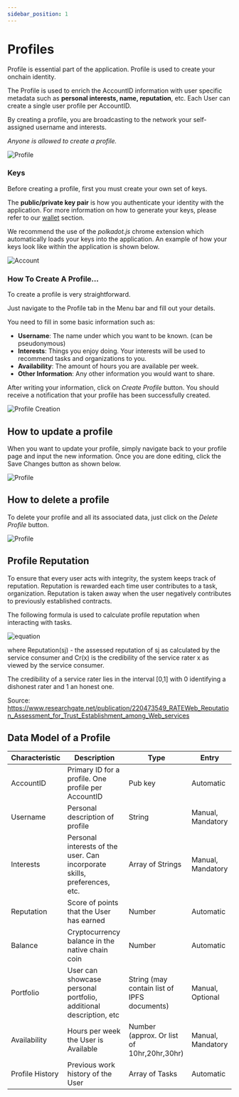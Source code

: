 ```yaml
---
sidebar_position: 1
---
```


# Profiles

Profile is essential part of the application. Profile is used to create your onchain identity.

The Profile is used to enrich the AccountID information with user specific metadata such as **personal interests, name, reputation**, etc. Each User can create a single user profile per AccountID.

By creating a profile, you are broadcasting to the network your self-assigned username and interests. 

*Anyone is allowed to create a profile.*

![Profile](https://ipfs.io/ipfs/QmcSqZLbHUW3boymgxF7PqUp3KXWHjoZueKhLJ3F2Wew7C?filename=profile.png)

### Keys 

Before creating a profile, first you must create your own set of keys. 

The **public/private key pair** is how you authenticate your identity with the application. For more information on how to generate your keys, please refer to our [wallet](token/../../token/wallets.md) section.

We recommend the use of the *polkadot.js* chrome extension which automatically loads your keys into the application. An example of how your keys look like within the application is shown below.

![Account](https://ipfs.io/ipfs/QmR5CTTGG7wi1nHZeBVg7NQ85gkcRC7gZ9bLgswyJNVk7v?filename=Accounts.png)

### How To Create A Profile...

To create a profile is very straightforward. 

Just navigate to the Profile tab in the Menu bar and fill out your details.

You need to fill in some basic information such as:

- **Username**: The name under which you want to be known. (can be pseudonymous)
- **Interests**: Things you enjoy doing. Your interests will be used to recommend tasks and organizations to you.
- **Availability**: The amount of hours you are available per week.
- **Other Information**: Any other information you would want to share.

After writing your information, click on *Create Profile* button. You should receive a notification that your profile has been successfully created.

![Profile Creation](https://ipfs.io/ipfs/QmYhfzW7irRdki5yqKtGL7yMYXrrtaN3L5YgcGNCRptfTV?filename=Createprofile.png)
 
## How to update a profile

When you want to update your profile, simply navigate back to your profile 
page and input the new information. Once you are done editing, click the Save Changes button as shown below.

![Profile](https://ipfs.io/ipfs/QmUHSWJP4txcD2zpCjY6kJJjDDVxXy9jb2wSYgq5xn5FNu?filename=Update.png)


## How to delete a profile

To delete your profile and all its associated data, just click on the *Delete Profile* button.

![Profile](https://ipfs.io/ipfs/QmUHSWJP4txcD2zpCjY6kJJjDDVxXy9jb2wSYgq5xn5FNu?filename=Update.png)
## Profile Reputation

To ensure that every user acts with integrity, the system keeps track of reputation. Reputation is rewarded each time user contributes to a task, organization. Reputation is taken away when the user negatively contributes to previously established contracts. 

The following formula is used to calculate profile reputation when interacting with tasks.


![equation](https://latex.codecogs.com/svg.image?Reputation(s_{j})&space;=&space;\frac{\sum_{x=1}^{L}&space;(PersEval_{j}^{x})&space;*&space;C_{r}(x)}{\sum_{x=1}^{L}&space;C_{r}(x)})

where 
Reputation(sj) - the assessed reputation of sj as calculated by the service consumer and Cr(x) is the credibility of the service rater x as viewed by the service consumer. 

The credibility of a service rater lies in the interval [0,1] with 0 identifying a dishonest rater and 1 an honest one.

Source: https://www.researchgate.net/publication/220473549_RATEWeb_Reputation_Assessment_for_Trust_Establishment_among_Web_services

## Data Model of a Profile

| Characteristic  | Description                                                                | Type                                        | Entry             |
|-----------------|----------------------------------------------------------------------------|---------------------------------------------|-------------------|
| AccountID       | Primary ID for a profile. One profile per AccountID                        | Pub key                                     | Automatic         |
| Username        | Personal description of profile                                            | String                                      | Manual, Mandatory |
| Interests       | Personal interests of the user. Can incorporate skills, preferences, etc.  | Array of Strings                            | Manual, Mandatory |
| Reputation      | Score of points that the User has earned                                   | Number                                      | Automatic         |
| Balance         | Cryptocurrency balance in the native chain coin                            | Number                                      | Automatic         |
| Portfolio       | User can showcase personal portfolio, additional description, etc          | String (may contain list of IPFS documents) | Manual, Optional  |
| Availability    | Hours per week the User is Available                                       | Number (approx. Or list of 10hr,20hr,30hr)  | Manual, Mandatory |
| Profile History | Previous work history of the User                                          | Array of Tasks                              | Automatic         |





